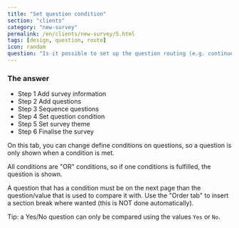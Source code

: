 ```yaml
---
title: "Set question condition"
section: "clients"
category: "new-survey"
permalink: /en/clients/new-survey/5.html
tags: [design, question, route]
icon: random
question: "Is it possible to set up the question routing (e.g. continue if answered yes, or skip to the next section if answered no)?"
---
```


### <i class="pe-anchor pe-fw"></i> The answer

<ul class="progress-tracker progress-tracker--text progress-tracker--center">
  <li class="progress-step is-completed">
    <span class="progress-marker"></span>
    <span class="progress-text">
      <span class="progress-title">Step 1</span>
      Add survey information
    </span>
  </li>
  <li class="progress-step is-completed">
    <span class="progress-marker"></span>
    <span class="progress-text">
      <span class="progress-title">Step 2</span>
      Add questions
    </span>
  </li>
  <li class="progress-step is-completed">
    <span class="progress-marker"></span>
    <span class="progress-text">
      <span class="progress-title">Step 3</span>
      Sequence questions
    </span>
  </li>
  <li class="progress-step is-active">
    <span class="progress-marker"></span>
    <span class="progress-text">
      <span class="progress-title">Step 4</span>
      Set question condition
    </span>
  </li>
  <li class="progress-step">
    <span class="progress-marker"></span>
    <span class="progress-text">
      <span class="progress-title">Step 5</span>
      Set survey theme
    </span>
  </li>
  <li class="progress-step">
    <span class="progress-marker"></span>
    <span class="progress-text">
      <span class="progress-title">Step 6</span>
      Finalise the survey
    </span>
  </li>
</ul>


On this tab, you can change define conditions on questions, so a question is only shown when a condition is met.

All conditions are "OR" conditions, so if one conditions is fulfilled, the question is shown.

A question that has a condition must be on the next page than the question/value that is used to compare it with. Use the "Order tab" to insert a section break where wanted (this is NOT done automatically).

Tip: a Yes/No question can only be compared using the values `Yes` or `No`.
